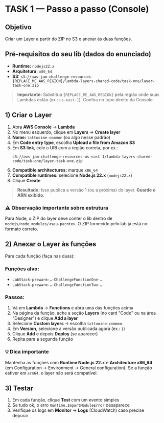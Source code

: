 # TASK 1 — Passo a passo (Console)

## Objetivo
Criar um Layer a partir do ZIP no S3 e anexar às duas funções.

## Pré-requisitos do seu lib (dados do enunciado)

- **Runtime:** `nodejs22.x`
- **Arquitetura:** `x86_64`
- **S3:** `s3://aws-jam-challenge-resources-{REPLACE_ME_AWS_REGION}/lambda-layers-shared-code/task-one/layer-task-one.zip`

> **Importante:** Substitua `{REPLACE_ME_AWS_REGION}` pela região onde suas Lambdas estão (ex.: `us-east-1`). Confira no topo direito do Console.

## 1) Criar o Layer

1. Abra **AWS Console** → **Lambda**
2. No menu esquerdo, clique em **Layers** → **Create layer**
3. **Name:** `tattooine-common` (ou algo nesse padrão)
4. Em **Code entry type**, escolha **Upload a file from Amazon S3**
5. Em **S3 link**, cole o URI com a região correta, por ex.:
   ```
   s3://aws-jam-challenge-resources-us-east-1/lambda-layers-shared-code/task-one/layer-task-one.zip
   ```
6. **Compatible architectures:** marque `x86_64`
7. **Compatible runtimes:** selecione **Node.js 22.x** (`nodejs22.x`)
8. Clique **Create**

> **Resultado:** Isso publica a versão 1 (ou a próxima) do layer. **Guarde o ARN exibido.**

### ⚠️ Observação importante sobre estrutura
Para Node, o ZIP do layer deve conter o lib dentro de `nodejs/node_modules/<seu-pacote>`. O ZIP fornecido pelo lab já está no formato correto.

## 2) Anexar o Layer às funções

Para cada função (faça nas duas):

### Funções alvo:
- `LabStack-prewarm-…-ChallengeFunctionOne-…`
- `LabStack-prewarm-…-ChallengeFunctionTwo-…`

### Passos:
1. Vá em **Lambda** → **Functions** e abra uma das funções acima
2. Na página da função, ache a seção **Layers** (no card "Code" ou na área "Designer") e clique **Add a layer**
3. Selecione **Custom layers** → escolha `tattooine-common`
4. Em **Version**, selecione a versão publicada agora (ex.: `1`)
5. Clique **Add** e depois **Deploy** (se aparecer)
6. Repita para a segunda função

### 💡 Dica importante
Mantenha as funções com **Runtime Node.js 22.x** e **Architecture x86_64** (em Configuration → Environment → General configuration). Se a função estiver em `arm64`, o layer não será compatível.

## 3) Testar

1. Em cada função, clique **Test** com um evento simples
2. Se tudo ok, o erro `Runtime.ImportModuleError` desaparece
3. Verifique os logs em **Monitor** → **Logs** (CloudWatch) caso precise depurar